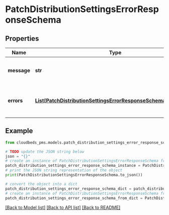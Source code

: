 # PatchDistributionSettingsErrorResponseSchema


## Properties

Name | Type | Description | Notes
------------ | ------------- | ------------- | -------------
**message** | **str** | Human-readable explanation of the error. | 
**errors** | [**List[PatchDistributionSettingsErrorResponseSchemaErrorsInner]**](PatchDistributionSettingsErrorResponseSchemaErrorsInner.md) | List of errors encountered during the update. | 

## Example

```python
from cloudbeds_pms.models.patch_distribution_settings_error_response_schema import PatchDistributionSettingsErrorResponseSchema

# TODO update the JSON string below
json = "{}"
# create an instance of PatchDistributionSettingsErrorResponseSchema from a JSON string
patch_distribution_settings_error_response_schema_instance = PatchDistributionSettingsErrorResponseSchema.from_json(json)
# print the JSON string representation of the object
print(PatchDistributionSettingsErrorResponseSchema.to_json())

# convert the object into a dict
patch_distribution_settings_error_response_schema_dict = patch_distribution_settings_error_response_schema_instance.to_dict()
# create an instance of PatchDistributionSettingsErrorResponseSchema from a dict
patch_distribution_settings_error_response_schema_from_dict = PatchDistributionSettingsErrorResponseSchema.from_dict(patch_distribution_settings_error_response_schema_dict)
```
[[Back to Model list]](../README.md#documentation-for-models) [[Back to API list]](../README.md#documentation-for-api-endpoints) [[Back to README]](../README.md)


